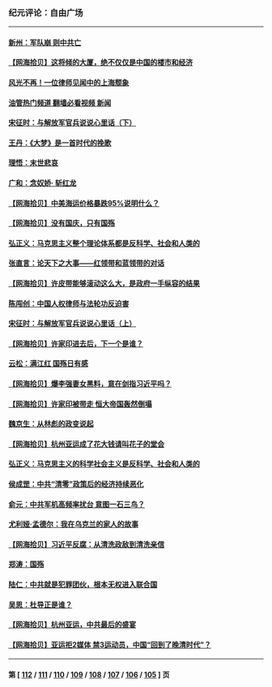 ### 纪元评论：自由广场
---
#### [新州：军队崩 则中共亡](../../pages/nsc993/n14091321.md?10100330) 
#### [【网海拾贝】这将倾的大厦，绝不仅仅是中国的楼市和经济](../../pages/nsc993/n14091299.md?10100330) 
#### [风光不再！一位律师见闻中的上海颓象](../../pages/nsc993/n14091280.md?10100330) 
#### [油管热门频道 翻墙必看视频 新闻](ok?10100330)
#### [宋征时：与解放军官兵说说心里话（下）](../../pages/nsc993/n14090950.md?10100330) 
#### [王丹：《大梦》是一首时代的挽歌](../../pages/nsc993/n14090218.md?10100330) 
#### [理悟：末世悲哀](../../pages/nsc993/n14090239.md?10100330) 
#### [广和：念奴娇· 斩红龙](../../pages/nsc993/n14090227.md?10100330) 
#### [【网海拾贝】中美海运价格暴跌95%说明什么？](../../pages/nsc993/n14090212.md?10100330) 
#### [【网海拾贝】没有国庆，只有国殇](../../pages/nsc993/n14087799.md?10100330) 
#### [弘正义：马克思主义整个理论体系都是反科学、社会和人类的](../../pages/nsc993/n14087194.md?10100330) 
#### [张直言：论天下之大事——红领带和蓝领带的对话](../../pages/nsc993/n14087488.md?10100330) 
#### [【网海拾贝】许皮带能够滚动这么大，是政府一手纵容的结果](../../pages/nsc993/n14087186.md?10100330) 
#### [陈闯创：中国人权律师与法轮功反迫害](../../pages/nsc993/n14086954.md?10100330) 
#### [宋征时：与解放军官兵说说心里话（上）](../../pages/nsc993/n14086910.md?10100330) 
#### [【网海拾贝】许家印进去后，下一个是谁？](../../pages/nsc993/n14085853.md?10100330) 
#### [云松：满江红 国殇日有感](../../pages/nsc993/n14085842.md?10100330) 
#### [【网海拾贝】爆李强妻女黑料，意在剑指习近平吗？](../../pages/nsc993/n14085361.md?10100330) 
#### [【网海拾贝】许家印被带走 恒大帝国轰然倒塌](../../pages/nsc993/n14084263.md?10100330) 
#### [魏京生：从林彪的政变说起](../../pages/nsc993/n14084255.md?10100330) 
#### [【网海拾贝】杭州亚运成了花大钱请叫花子的堂会](../../pages/nsc993/n14083160.md?10100330) 
#### [弘正义：马克思主义的科学社会主义是反科学、社会和人类的](../../pages/nsc993/n14083124.md?10100330) 
#### [侯成罡：中共“清零”政策后的经济持续恶化](../../pages/nsc993/n14083084.md?10100330) 
#### [俞元：中共军机高频率扰台 意图一石三鸟？](../../pages/nsc993/n14082855.md?10100330) 
#### [尤利娅‧孟德尔：我在乌克兰的家人的故事](../../pages/nsc993/n14081436.md?10100330) 
#### [【网海拾贝】习近平反腐：从清洗政敌到清洗亲信](../../pages/nsc993/n14082325.md?10100330) 
#### [郑涛：国殇](../../pages/nsc993/n14082279.md?10100330) 
#### [陆仁：中共就是犯罪团伙，根本无权进入联合国](../../pages/nsc993/n14082227.md?10100330) 
#### [吴思：杜导正是谁？](../../pages/nsc993/n14082201.md?10100330) 
#### [【网海拾贝】杭州亚运，中共最后的盛宴](../../pages/nsc993/n14081352.md?10100330) 
#### [【网海拾贝】亚运拒2媒体 禁3运动员，中国“回到了晚清时代”？](../../pages/nsc993/n14080503.md?10100330) 

---
#### 第 [ [112](./112.md?10100330) / [111](./111.md?10100330) / [110](./110.md?10100330) / [109](./109.md?10100330) / [108](./108.md?10100330) / [107](./107.md?10100330) / [106](./106.md?10100330) / [105](./105.md?10100330) ] 页
